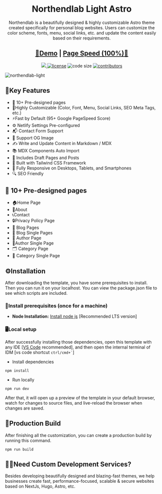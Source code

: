 <h1 align=center>Northendlab Light Astro</h1>
<p align=center>Northendlab is a beautifully designed & highly customizable Astro theme created specifically for personal blog websites. Users can customize the color scheme, fonts, menu, social links, etc. and update the content easily based on their requirements.  
</p>
<h2 align="center"> <a target="_blank" href="https://northendlab-light-astro.vercel.app/" rel="nofollow">👀Demo</a> | <a  target="_blank" href="https://pagespeed.web.dev/report?url=https%3A%2F%2Fnorthendlab-light-astro.vercel.app%2F&form_factor=desktop">Page Speed (100%)🚀</a>
</h2>

<p align=center>
  <a href="https://github.com/withastro/astro/releases/tag/astro%402.0.11" alt="Contributors">
    <img src="https://img.shields.io/static/v1?label=ASTRO&message=2.0&color=000&logo=astro" />
  </a>

  <a href="https://github.com/themefisher/northendlab-light-astro/blob/main/LICENSE">
    <img src="https://img.shields.io/github/license/themefisher/northendlab-light-astro" alt="license"></a>

  <img src="https://img.shields.io/github/languages/code-size/themefisher/northendlab-light-astro" alt="code size">

  <a href="https://github.com/themefisher/northendlab-light-astro/graphs/contributors">
    <img src="https://img.shields.io/github/contributors/themefisher/northendlab-light-astro" alt="contributors"></a>
</p>

![northendlab-light](https://demo.gethugothemes.com/thumbnails/northendlab-light.png)



## 🔑Key Features
- 📄 10+ Pre-designed pages
- 🎨Highly Customizable (Color, Font, Menu, Social Links, SEO Meta Tags, etc.)
- ⚡Fast by Default (95+ Google PageSpeed Score)
- ⚙️ Netlify Settings Pre-configured
- 📬 Contact Form Support
- 🌅 Support OG Image
- ✍️ Write and Update Content in Markdown / MDX
- 📚 MDX Components Auto Import
- 📝 Includes Draft Pages and Posts
- 🎨 Built with Tailwind CSS Framework
- 📱 Fully Responsive on Desktops, Tablets, and Smartphones
- 🔍 SEO Friendly

## 📄 10+ Pre-designed pages
- 🏠Home Page
- 👤About
- 📞Contact
- 🔒Privacy Policy Page
- 📝 Blog Pages
- 📄 Blog Single Pages
- 👤 Author Page
- 👤Author Single Page
- 🗂️ Category Page
- 📄 Category Single Page

<!-- installation -->

## ⚙️Installation

After downloading the template, you have some prerequisites to install. Then you can run it on your localhost. You can view the package.json file to see which scripts are included.

### 🔧Install prerequisites (once for a machine)

- **Node Installation:** [Install node js](https://nodejs.org/en/download/) [Recommended LTS version]

### 🖥️Local setup

After successfully installing those dependencies, open this template with any IDE [[VS Code](https://code.visualstudio.com/) recommended], and then open the internal terminal of IDM [vs code shortcut <code>ctrl/cmd+\`</code>]

- Install dependencies

```
npm install
```

- Run locally

```
npm run dev
```

After that, it will open up a preview of the template in your default browser, watch for changes to source files, and live-reload the browser when changes are saved.

## 🔨Production Build

After finishing all the customization, you can create a production build by running this command.

```
npm run build
```




## 👨‍💻Need Custom Development Services?

Besides developing beautifully designed and blazing-fast themes, we help businesses create fast, performance-focused, scalable & secure websites based on NextJs, Hugo, Astro, etc.


